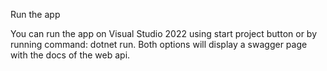 Run the app

You can run the app on Visual Studio 2022 using start project button or by running command: dotnet run. Both options will display a swagger page with the docs of the web api. 
